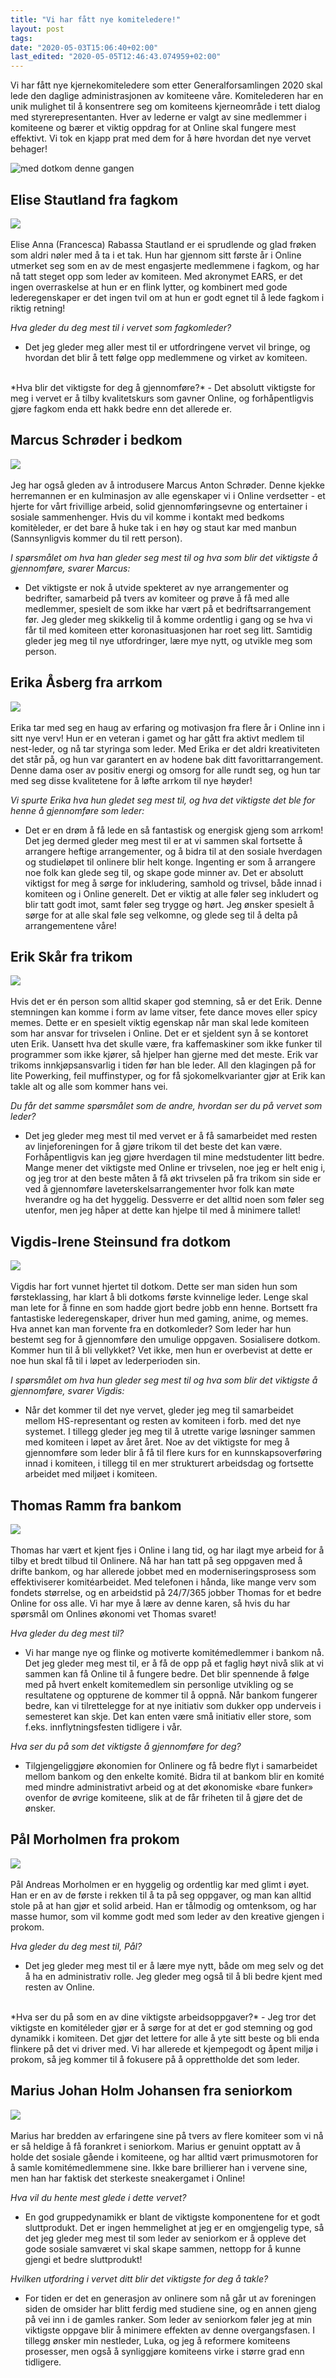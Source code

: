 ```yaml
---
title: "Vi har fått nye komiteledere!"
layout: post
tags: 
date: "2020-05-03T15:06:40+02:00"
last_edited: "2020-05-05T12:46:43.074959+02:00"
---
```

Vi har fått nye kjernekomiteledere som etter Generalforsamlingen 2020 skal lede den daglige administrasjonen av komiteene våre. Komitelederen har en unik mulighet til å konsentrere seg om komiteens kjerneområde i tett dialog med styrerepresentanten. Hver av lederne er valgt av sine medlemmer i komiteene og bærer et viktig oppdrag for at Online skal fungere mest effektivt. Vi tok en kjapp prat med dem for å høre hvordan det nye vervet behager!

![med dotkom denne gangen](https://online.ntnu.no/media/images/responsive/92cd723b-9b23-42e6-888a-5a138a5c198f.jpeg)

## Elise Stautland fra fagkom
![](https://i.imgur.com/8uOVjpq.jpg)  
<br>
Elise Anna (Francesca) Rabassa Stautland er ei sprudlende og glad frøken som aldri nøler med å ta i et tak. Hun har gjennom sitt første år i Online utmerket seg som en av de mest engasjerte medlemmene i fagkom, og har nå tatt steget opp som leder av komiteen. Med akronymet EARS, er det ingen overraskelse at hun er en flink lytter, og kombinert med gode lederegenskaper er det ingen tvil om at hun er godt egnet til å lede fagkom i riktig retning!

*Hva gleder du deg mest til i vervet som fagkomleder?*  
- Det jeg gleder meg aller mest til er utfordringene vervet vil bringe, og hvordan det blir å tett følge opp medlemmene og virket av komiteen.  
<br>
*Hva blir det viktigste for deg å gjennomføre?*  
- Det absolutt viktigste for meg i vervet er å tilby kvalitetskurs som gavner Online, og forhåpentligvis gjøre fagkom enda ett hakk bedre enn det allerede er.  
<br>

## Marcus Schrøder i bedkom
![](https://i.imgur.com/92qYC8g.jpg)  
<br>
Jeg har også gleden av å introdusere Marcus Anton Schrøder. Denne kjekke herremannen er en kulminasjon av alle egenskaper vi i Online verdsetter - et hjerte for vårt frivillige arbeid, solid gjennomføringsevne og entertainer i sosiale sammenhenger. Hvis du vil komme i kontakt med bedkoms komitèleder, er det bare å huke tak i en høy og staut kar med manbun (Sannsynligvis kommer du til rett person).

*I spørsmålet om hva han gleder seg mest til og hva som blir det viktigste å gjennomføre, svarer Marcus:*  
- Det viktigste er nok å utvide spekteret av nye arrangementer og bedrifter, samarbeid på tvers av komiteer og prøve å få med alle medlemmer, spesielt de som ikke har vært på et bedriftsarrangement før. Jeg gleder meg skikkelig til å komme ordentlig i gang og se hva vi får til med komiteen etter koronasituasjonen har roet seg litt. Samtidig gleder jeg meg til nye utfordringer, lære mye nytt, og utvikle meg som person.  

## Erika Åsberg fra arrkom
![](https://i.imgur.com/fsPaMMY.jpg)  
<br>
Erika tar med seg en haug av erfaring og motivasjon fra flere år i Online inn i sitt nye verv! Hun er en veteran i gamet og har gått fra aktivt medlem til nest-leder, og nå tar styringa som leder. Med Erika er det aldri kreativiteten det står på, og hun var garantert en av hodene bak ditt favorittarrangement. Denne dama oser av positiv energi og omsorg for alle rundt seg, og hun tar med seg disse kvalitetene for å løfte arrkom til nye høyder!

*Vi spurte Erika hva hun gledet seg mest til, og hva det viktigste det ble for henne å gjennomføre som leder:*  
- Det er en drøm å få lede en så fantastisk og energisk gjeng som arrkom! Det jeg dermed gleder meg mest til er at vi sammen skal fortsette å arrangere heftige arrangementer, og å bidra til at den sosiale hverdagen og studieløpet til onlinere blir helt konge. Ingenting er som å arrangere noe folk kan glede seg til, og skape gode minner av. Det er absolutt viktigst for meg å sørge for inkludering, samhold og trivsel, både innad i komiteen og i Online generelt. Det er viktig at alle føler seg inkludert og blir tatt godt imot, samt føler seg trygge og hørt. Jeg ønsker spesielt å sørge for at alle skal føle seg velkomne, og glede seg til å delta på arrangementene våre!  

## Erik Skår fra trikom
![](https://i.imgur.com/7w8T28h.jpg)  
<br>
Hvis det er én person som alltid skaper god stemning, så er det Erik. Denne stemningen kan komme i form av lame vitser, fete dance moves eller spicy memes. Dette er en spesielt viktig egenskap når man skal lede komiteen som har ansvar for trivselen i Online. Det er et sjeldent syn å se kontoret uten Erik. Uansett hva det skulle være, fra kaffemaskiner som ikke funker til programmer som ikke kjører, så hjelper han gjerne med det meste. Erik var trikoms innkjøpsansvarlig i tiden før han ble leder. All den klagingen på for lite Powerking, feil muffinstyper, og for få sjokomelkvarianter gjør at Erik kan takle alt og alle som kommer hans vei.  

*Du får det samme spørsmålet som de andre, hvordan ser du på vervet som leder?*  
- Det jeg gleder meg mest til med vervet er å få samarbeidet med resten av linjeforeningen for å gjøre trikom til det beste det kan være. Forhåpentligvis kan jeg gjøre hverdagen til mine medstudenter litt bedre. Mange mener det viktigste med Online er trivselen, noe jeg er helt enig i, og jeg tror at den beste måten å få økt trivselen på fra trikom sin side er ved å gjennomføre laveterskelsarrangementer hvor folk kan møte hverandre og ha det hyggelig. Dessverre er det alltid noen som føler seg utenfor, men jeg håper at dette kan hjelpe til med å minimere tallet!  

## Vigdis-Irene Steinsund fra dotkom
![](https://i.imgur.com/tFnFH44.jpg)  
<br>
Vigdis har fort vunnet hjertet til dotkom. Dette ser man siden hun som førsteklassing, har klart å bli dotkoms første kvinnelige leder. Lenge skal man lete for å finne en som hadde gjort bedre jobb enn henne. Bortsett fra fantastiske lederegenskaper, driver hun med gaming, anime, og memes. Hva annet kan man forvente fra en dotkomleder? Som leder har hun bestemt seg for å gjennomføre den umulige oppgaven. Sosialisere dotkom. Kommer hun til å bli vellykket? Vet ikke, men hun er overbevist at dette er noe hun skal få til i løpet av lederperioden sin.  

*I spørsmålet om hva hun gleder seg mest til og hva som blir det viktigste å gjennomføre, svarer Vigdis:*  
- Når det kommer til det nye vervet, gleder jeg meg til samarbeidet mellom HS-representant og resten av komiteen i forb. med det nye systemet. I tillegg gleder jeg meg til å utrette varige løsninger sammen med komiteen i løpet av året året. Noe av det viktigste for meg å gjennomføre som leder blir å få til flere kurs for en kunnskapsoverføring innad i komiteen, i tillegg til en mer strukturert arbeidsdag og fortsette arbeidet med miljøet i komiteen.

## Thomas Ramm fra bankom
![](https://i.imgur.com/nE60dxJ.jpg)  
<br>
Thomas har vært et kjent fjes i Online i lang tid, og har ilagt mye arbeid for å tilby et bredt tilbud til Onlinere. Nå har han tatt på seg oppgaven med å drifte bankom, og har allerede jobbet med en moderniseringsprosess som effektiviserer komitéarbeidet. Med telefonen i hånda, like mange verv som fondets størrelse, og en arbeidstid på 24/7/365 jobber Thomas for et bedre Online for oss alle. Vi har mye å lære av denne karen, så hvis du har spørsmål om Onlines økonomi vet Thomas svaret!  

*Hva gleder du deg mest til?*  
- Vi har mange nye og flinke og motiverte komitémedlemmer i bankom nå. Det jeg gleder meg mest til, er å få de opp på et faglig høyt nivå slik at vi sammen kan få Online til å fungere bedre. Det blir spennende å følge med på hvert enkelt komitemedlem sin personlige utvikling og se resultatene og oppturene de kommer til å oppnå. Når bankom fungerer bedre, kan vi tilrettelegge for at nye initiativ som dukker opp underveis i semesteret kan skje. Det kan enten være små initiativ eller store, som f.eks. innflytningsfesten tidligere i vår.  

*Hva ser du på som det viktigste å gjennomføre for deg?*  
- Tilgjengeliggjøre økonomien for Onlinere og få bedre flyt i samarbeidet mellom bankom og den enkelte komité. Bidra til at bankom blir en komité med mindre administrativt arbeid og at det økonomiske «bare funker» ovenfor de øvrige komiteene, slik at de får friheten til å gjøre det de ønsker.  

## Pål Morholmen fra prokom
![](https://i.imgur.com/iLQuvBU.jpg)  
<br>
Pål Andreas Morholmen er en hyggelig og ordentlig kar med glimt i øyet. Han er en av de første i rekken til å ta på seg oppgaver, og man kan alltid stole på at han gjør et solid arbeid. Han er tålmodig og omtenksom, og har masse humor, som vil komme godt med som leder av den kreative gjengen i prokom.  

*Hva gleder du deg mest til, Pål?*  
- Det jeg gleder meg mest til er å lære mye nytt, både om meg selv og det å ha en administrativ rolle. Jeg gleder meg også til å bli bedre kjent med resten av Online.   
<br>
*Hva ser du på som en av dine viktigste arbeidsoppgaver?*  
- Jeg tror det viktigste en komitéleder gjør er å sørge for at det er god stemning og god dynamikk i komiteen. Det gjør det lettere for alle å yte sitt beste og bli enda flinkere på det vi driver med. Vi har allerede et kjempegodt og åpent miljø i prokom, så jeg kommer til å fokusere på å opprettholde det som leder.  

## Marius Johan Holm Johansen fra seniorkom
![](https://i.imgur.com/m89Tk4C.jpg)  
<br>
Marius har bredden av erfaringene sine på tvers av flere komiteer som vi nå er så heldige å få forankret i seniorkom. Marius er genuint opptatt av å holde det sosiale gående i komiteene, og har alltid vært primusmotoren for å samle komitémedlemmene sine. Ikke bare brillierer han i vervene sine, men han har faktisk det sterkeste sneakergamet i Online!

*Hva vil du hente mest glede i dette vervet?*  
- En god gruppedynamikk er blant de viktigste komponentene for et godt sluttprodukt. Det er ingen hemmelighet at jeg er en omgjengelig type, så det jeg gleder meg mest til som leder av seniorkom er å oppleve det gode sosiale samværet vi skal skape sammen, nettopp for å kunne gjengi et bedre sluttprodukt!  

*Hvilken utfordring i vervet ditt blir det viktigste for deg å takle?*  
- For tiden er det en generasjon av onlinere som nå går ut av foreningen siden de omsider har blitt ferdig med studiene sine, og en annen gjeng på vei inn i de gamles ranker. Som leder av seniorkom føler jeg at min viktigste oppgave blir å minimere effekten av denne overgangsfasen. I tillegg ønsker min nestleder, Luka, og jeg å reformere komiteens prosesser, men også å synliggjøre komiteens virke i større grad enn tidligere.
